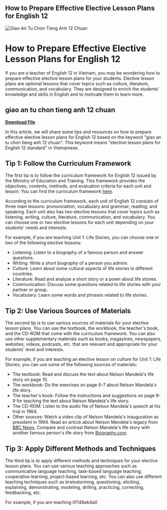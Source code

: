 ## How to Prepare Effective Elective Lesson Plans for English 12

 
![Giao An Tu Chon Tieng Anh 12 Chuan](https://encrypted-tbn1.gstatic.com/images?q=tbn:ANd9GcQxkjYXzQPbQFd42mwLyaWbtwF1BdUkOx7rwhXDeptJ5qrq14rpD1kHsogQ)

 
# How to Prepare Effective Elective Lesson Plans for English 12
 
If you are a teacher of English 12 in Vietnam, you may be wondering how to prepare effective elective lesson plans for your students. Elective lesson plans are optional lessons that cover topics such as culture, literature, communication, and vocabulary. They are designed to enrich the students' knowledge and skills in English and to motivate them to learn more.
 
## giao an tu chon tieng anh 12 chuan


[**Download File**](https://www.google.com/url?q=https%3A%2F%2Furllie.com%2F2tKLin&sa=D&sntz=1&usg=AOvVaw0XFNvWfKumWT2uBg_HKQol)

 
In this article, we will share some tips and resources on how to prepare effective elective lesson plans for English 12 based on the keyword "giao an tu chon tieng anh 12 chuan". This keyword means "elective lesson plans for English 12 standard" in Vietnamese.
 
## Tip 1: Follow the Curriculum Framework
 
The first tip is to follow the curriculum framework for English 12 issued by the Ministry of Education and Training. This framework provides the objectives, contents, methods, and evaluation criteria for each unit and lesson. You can find the curriculum framework [here](https://moet.gov.vn/tintuc/Pages/tin-tong-hop.aspx?ItemID=6790).
 
According to the curriculum framework, each unit of English 12 consists of three main lessons: pronunciation, vocabulary and grammar; reading; and speaking. Each unit also has two elective lessons that cover topics such as listening, writing, culture, literature, communication, and vocabulary. You can choose one or two elective lessons for each unit depending on your students' needs and interests.
 
For example, if you are teaching Unit 1: Life Stories, you can choose one or two of the following elective lessons:
 
- Listening: Listen to a biography of a famous person and answer questions.
- Writing: Write a short biography of a person you admire.
- Culture: Learn about some cultural aspects of life stories in different countries.
- Literature: Read and analyze a short story or a poem about life stories.
- Communication: Discuss some questions related to life stories with your partner or group.
- Vocabulary: Learn some words and phrases related to life stories.

## Tip 2: Use Various Sources of Materials
 
The second tip is to use various sources of materials for your elective lesson plans. You can use the textbook, the workbook, the teacher's book, and the CD-ROM that come with the curriculum framework. You can also use other supplementary materials such as books, magazines, newspapers, websites, videos, podcasts, etc. that are relevant and appropriate for your students' level and interests.
 
For example, if you are teaching an elective lesson on culture for Unit 1: Life Stories, you can use some of the following sources of materials:

- The textbook: Read and discuss the text about Nelson Mandela's life story on page 10.
- The workbook: Do the exercises on page 6-7 about Nelson Mandela's life story.
- The teacher's book: Follow the instructions and suggestions on page 8-9 for teaching the text about Nelson Mandela's life story.
- The CD-ROM: Listen to the audio file of Nelson Mandela's speech at his trial in 1964.
- Other sources: Watch a video clip of Nelson Mandela's inauguration as president in 1994. Read an article about Nelson Mandela's legacy from [BBC News](https://www.bbc.com/news/world-africa-25249520). Compare and contrast Nelson Mandela's life story with another famous person's life story from [Biography.com](https://www.biography.com/).

## Tip 3: Apply Different Methods and Techniques
 
The third tip is to apply different methods and techniques for your elective lesson plans. You can use various teaching approaches such as communicative language teaching, task-based language teaching, cooperative learning, project-based learning, etc. You can also use different teaching techniques such as brainstorming, questioning, eliciting, explaining, demonstrating, modeling, drilling, practicing, correcting, feedbacking, etc.
 
For example, if you are teaching
 0f148eb4a0
